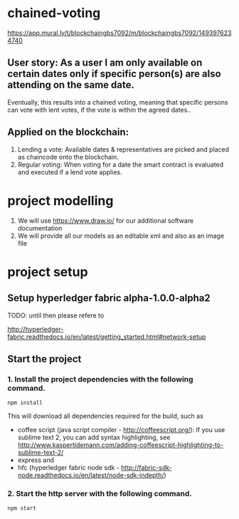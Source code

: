 # chained-voting

https://app.mural.ly/t/blockchaingbs7092/m/blockchaingbs7092/1493976234740

## User story: As a user I am only available on certain dates only if specific person(s) are also attending on the same date.

Eventually, this results into a chained voting, meaning that specific persons can vote with lent votes, if the vote is within the agreed dates..

## Applied on the blockchain: 

 1. Lending a vote: Available dates & representatives are picked and placed as chaincode onto the blockchain.
 2. Regular voting: When voting for a date the smart contract is evaluated and executed if a lend vote applies.

# project modelling

 1. We will use https://www.draw.io/ for our additional software documentation
 2. We will provide all our models as an editable xml and also as an image file

# project setup

## Setup hyperledger fabric alpha-1.0.0-alpha2
TODO: until then please refere to 

http://hyperledger-fabric.readthedocs.io/en/latest/getting_started.html#network-setup


## Start the project
### 1. Install the project dependencies with the following command. 

`npm install`

This will download all dependencies required for the build, such as 
* coffee script (java script compiler - http://coffeescript.org/): If you use sublime text 2, you can add syntax highlighting, see http://www.kaspertidemann.com/adding-coffeescript-highlighting-to-sublime-text-2/
* express and 
* hfc (hyperledger fabric node sdk - http://fabric-sdk-node.readthedocs.io/en/latest/node-sdk-indepth/)

### 2. Start the http server with the following command.

`npm start`